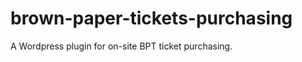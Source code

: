 brown-paper-tickets-purchasing
==============================

A Wordpress plugin for on-site BPT ticket purchasing.